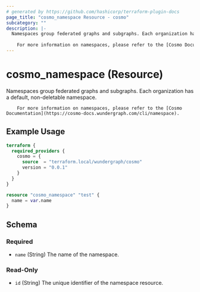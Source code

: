 ```yaml
---
# generated by https://github.com/hashicorp/terraform-plugin-docs
page_title: "cosmo_namespace Resource - cosmo"
subcategory: ""
description: |-
  Namespaces group federated graphs and subgraphs. Each organization has a default, non-deletable namespace. 
  
  	For more information on namespaces, please refer to the [Cosmo Documentation](https://cosmo-docs.wundergraph.com/cli/namespace).
---
```


# cosmo_namespace (Resource)

Namespaces group federated graphs and subgraphs. Each organization has a default, non-deletable namespace. 

		For more information on namespaces, please refer to the [Cosmo Documentation](https://cosmo-docs.wundergraph.com/cli/namespace).

## Example Usage

```terraform
terraform {
  required_providers {
    cosmo = {
      source  = "terraform.local/wundergraph/cosmo"
      version = "0.0.1"
    }
  }
}

resource "cosmo_namespace" "test" {
  name = var.name
}
```

<!-- schema generated by tfplugindocs -->
## Schema

### Required

- `name` (String) The name of the namespace.

### Read-Only

- `id` (String) The unique identifier of the namespace resource.
